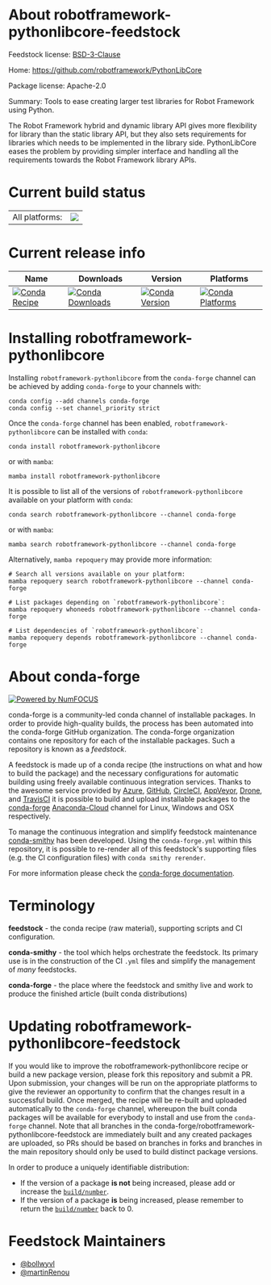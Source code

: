 About robotframework-pythonlibcore-feedstock
============================================

Feedstock license: [BSD-3-Clause](https://github.com/conda-forge/robotframework-pythonlibcore-feedstock/blob/main/LICENSE.txt)

Home: https://github.com/robotframework/PythonLibCore

Package license: Apache-2.0

Summary: Tools to ease creating larger test libraries for Robot Framework using Python.

The Robot Framework hybrid and dynamic library API gives more flexibility for
library than the static library API, but they also sets requirements for
libraries which needs to be implemented in the library side. PythonLibCore
eases the problem by providing simpler interface and handling all the
requirements towards the Robot Framework library APIs.

Current build status
====================


<table><tr><td>All platforms:</td>
    <td>
      <a href="https://dev.azure.com/conda-forge/feedstock-builds/_build/latest?definitionId=10352&branchName=main">
        <img src="https://dev.azure.com/conda-forge/feedstock-builds/_apis/build/status/robotframework-pythonlibcore-feedstock?branchName=main">
      </a>
    </td>
  </tr>
</table>

Current release info
====================

| Name | Downloads | Version | Platforms |
| --- | --- | --- | --- |
| [![Conda Recipe](https://img.shields.io/badge/recipe-robotframework--pythonlibcore-green.svg)](https://anaconda.org/conda-forge/robotframework-pythonlibcore) | [![Conda Downloads](https://img.shields.io/conda/dn/conda-forge/robotframework-pythonlibcore.svg)](https://anaconda.org/conda-forge/robotframework-pythonlibcore) | [![Conda Version](https://img.shields.io/conda/vn/conda-forge/robotframework-pythonlibcore.svg)](https://anaconda.org/conda-forge/robotframework-pythonlibcore) | [![Conda Platforms](https://img.shields.io/conda/pn/conda-forge/robotframework-pythonlibcore.svg)](https://anaconda.org/conda-forge/robotframework-pythonlibcore) |

Installing robotframework-pythonlibcore
=======================================

Installing `robotframework-pythonlibcore` from the `conda-forge` channel can be achieved by adding `conda-forge` to your channels with:

```
conda config --add channels conda-forge
conda config --set channel_priority strict
```

Once the `conda-forge` channel has been enabled, `robotframework-pythonlibcore` can be installed with `conda`:

```
conda install robotframework-pythonlibcore
```

or with `mamba`:

```
mamba install robotframework-pythonlibcore
```

It is possible to list all of the versions of `robotframework-pythonlibcore` available on your platform with `conda`:

```
conda search robotframework-pythonlibcore --channel conda-forge
```

or with `mamba`:

```
mamba search robotframework-pythonlibcore --channel conda-forge
```

Alternatively, `mamba repoquery` may provide more information:

```
# Search all versions available on your platform:
mamba repoquery search robotframework-pythonlibcore --channel conda-forge

# List packages depending on `robotframework-pythonlibcore`:
mamba repoquery whoneeds robotframework-pythonlibcore --channel conda-forge

# List dependencies of `robotframework-pythonlibcore`:
mamba repoquery depends robotframework-pythonlibcore --channel conda-forge
```


About conda-forge
=================

[![Powered by
NumFOCUS](https://img.shields.io/badge/powered%20by-NumFOCUS-orange.svg?style=flat&colorA=E1523D&colorB=007D8A)](https://numfocus.org)

conda-forge is a community-led conda channel of installable packages.
In order to provide high-quality builds, the process has been automated into the
conda-forge GitHub organization. The conda-forge organization contains one repository
for each of the installable packages. Such a repository is known as a *feedstock*.

A feedstock is made up of a conda recipe (the instructions on what and how to build
the package) and the necessary configurations for automatic building using freely
available continuous integration services. Thanks to the awesome service provided by
[Azure](https://azure.microsoft.com/en-us/services/devops/), [GitHub](https://github.com/),
[CircleCI](https://circleci.com/), [AppVeyor](https://www.appveyor.com/),
[Drone](https://cloud.drone.io/welcome), and [TravisCI](https://travis-ci.com/)
it is possible to build and upload installable packages to the
[conda-forge](https://anaconda.org/conda-forge) [Anaconda-Cloud](https://anaconda.org/)
channel for Linux, Windows and OSX respectively.

To manage the continuous integration and simplify feedstock maintenance
[conda-smithy](https://github.com/conda-forge/conda-smithy) has been developed.
Using the ``conda-forge.yml`` within this repository, it is possible to re-render all of
this feedstock's supporting files (e.g. the CI configuration files) with ``conda smithy rerender``.

For more information please check the [conda-forge documentation](https://conda-forge.org/docs/).

Terminology
===========

**feedstock** - the conda recipe (raw material), supporting scripts and CI configuration.

**conda-smithy** - the tool which helps orchestrate the feedstock.
                   Its primary use is in the construction of the CI ``.yml`` files
                   and simplify the management of *many* feedstocks.

**conda-forge** - the place where the feedstock and smithy live and work to
                  produce the finished article (built conda distributions)


Updating robotframework-pythonlibcore-feedstock
===============================================

If you would like to improve the robotframework-pythonlibcore recipe or build a new
package version, please fork this repository and submit a PR. Upon submission,
your changes will be run on the appropriate platforms to give the reviewer an
opportunity to confirm that the changes result in a successful build. Once
merged, the recipe will be re-built and uploaded automatically to the
`conda-forge` channel, whereupon the built conda packages will be available for
everybody to install and use from the `conda-forge` channel.
Note that all branches in the conda-forge/robotframework-pythonlibcore-feedstock are
immediately built and any created packages are uploaded, so PRs should be based
on branches in forks and branches in the main repository should only be used to
build distinct package versions.

In order to produce a uniquely identifiable distribution:
 * If the version of a package **is not** being increased, please add or increase
   the [``build/number``](https://docs.conda.io/projects/conda-build/en/latest/resources/define-metadata.html#build-number-and-string).
 * If the version of a package **is** being increased, please remember to return
   the [``build/number``](https://docs.conda.io/projects/conda-build/en/latest/resources/define-metadata.html#build-number-and-string)
   back to 0.

Feedstock Maintainers
=====================

* [@bollwyvl](https://github.com/bollwyvl/)
* [@martinRenou](https://github.com/martinRenou/)

